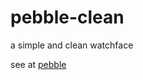 # pebble-clean
a simple and clean watchface

see at [pebble](https://apps.getpebble.com/applications/5500b661ab10cb7d96000094)
